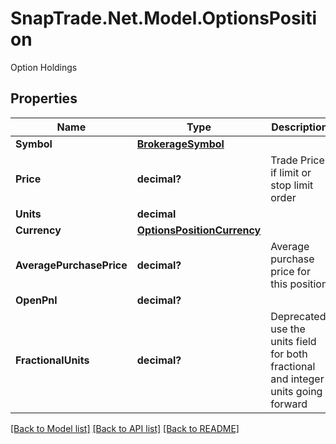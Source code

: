 # SnapTrade.Net.Model.OptionsPosition
Option Holdings

## Properties

Name | Type | Description | Notes
------------ | ------------- | ------------- | -------------
**Symbol** | [**BrokerageSymbol**](BrokerageSymbol.md) |  | [optional] 
**Price** | **decimal?** | Trade Price if limit or stop limit order | [optional] 
**Units** | **decimal** |  | [optional] 
**Currency** | [**OptionsPositionCurrency**](OptionsPositionCurrency.md) |  | [optional] 
**AveragePurchasePrice** | **decimal?** | Average purchase price for this position | [optional] 
**OpenPnl** | **decimal?** |  | [optional] 
**FractionalUnits** | **decimal?** | Deprecated, use the units field for both fractional and integer units going forward | [optional] 

[[Back to Model list]](../README.md#documentation-for-models) [[Back to API list]](../README.md#documentation-for-api-endpoints) [[Back to README]](../README.md)

